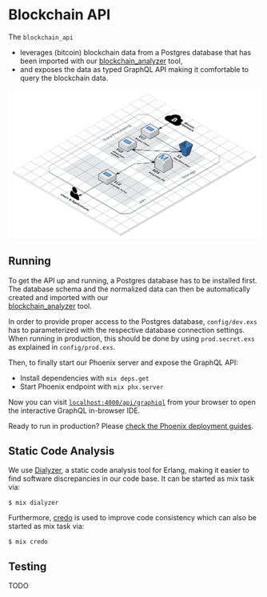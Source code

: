 # Blockchain API

The `blockchain_api`

* leverages (bitcoin) blockchain data from a Postgres database that has been imported with our 
[blockchain_analyzer](https://github.com/blockninjas/blockchain_analyzer) tool,
*  and exposes the data as typed GraphQL API making it comfortable to query the blockchain data.

![System Architecture](./system-architecture.png)

## Running

To get the API up and running, a Postgres database has to be installed first. The database schema 
and the normalized data can then be automatically created and imported with our  
[blockchain_analyzer](https://github.com/blockninjas/blockchain_analyzer) tool.

In order to provide proper access to the Postgres database, `config/dev.exs` has to parameterized 
with the respective database connection settings. When running in production, this should be done by 
using `prod.secret.exs` as explained in `config/prod.exs`.

Then, to finally start our Phoenix server and expose the GraphQL API:

* Install dependencies with `mix deps.get`
* Start Phoenix endpoint with `mix phx.server`

Now you can visit [`localhost:4000/api/graphiql`](http://localhost:4000/api/graphiql) from your browser 
to open the interactive GraphQL in-browser IDE.

Ready to run in production? Please [check the Phoenix deployment guides](https://hexdocs.pm/phoenix/deployment.html).

## Static Code Analysis

We use [Dialyzer](http://erlang.org/doc/man/dialyzer.html), a static code analysis tool for Erlang, 
making it easier to find software discrepancies in our code base. It can be started as mix task via:

    $ mix dialyzer
    
    
Furthermore, [credo](https://github.com/rrrene/credo) is used to improve code consistency which can 
also be started as mix task via:

    $ mix credo
    
## Testing

TODO 